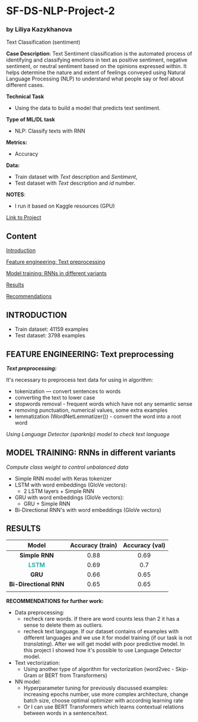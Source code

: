 # SF-DS-NLP-Project-2
### by Liliya Kazykhanova
Text Classification (sentiment)

**Case Description**:
Text Sentiment classification is the automated process of identifying and classifying emotions in text as positive sentiment, negative sentiment, or neutral sentiment based on the opinions expressed within. It helps determine the nature and extent of feelings conveyed using Natural Language Processing (NLP) to understand what people say or feel about different cases.

**Technical Task**
* Using the data to build a model that predicts text sentiment.

**Type of ML/DL task**
* NLP: Classify texts with RNN

**Metrics:**
* Accuracy

**Data:**
* Train dataset with *Text* description and *Sentiment*,
* Test dataset with *Text* description and *id* number.


**NOTES**:
* I run it based on Kaggle resources (GPU)

[Link to Project](https://github.com/LiliyaKazykhanova/SF_DS/tree/main/NLP_PROJECTS/PROJECT_2/project/project-2-text-classification.ipynb)

## Content
[Introduction](https://github.com/LiliyaKazykhanova/SF_DS/tree/main/NLP_PROJECTS/PROJECT_2#Introduction)

[Feature engineering: Text preprocessing](https://github.com/LiliyaKazykhanova/SF_DS/tree/main/NLP_PROJECTS/PROJECT_2#Feature-engineering:-Text-preprocessing)

[Model training: RNNs in different variants](https://github.com/LiliyaKazykhanova/SF_DS/tree/main/NLP_PROJECTS/PROJECT_2#Model-training:-RNNs-in-different-variants)

[Results](https://github.com/LiliyaKazykhanova/SF_DS/tree/main/NLP_PROJECTS/PROJECT_2#Results)

[Recommendations](https://github.com/LiliyaKazykhanova/SF_DS/tree/main/NLP_PROJECTS/PROJECT_2#Recommendations)


## INTRODUCTION
- Train dataset: 41159 examples
- Test dataset: 3798 examples

## **FEATURE ENGINEERING: Text preprocessing**
***Text preprocessing:***

It's necessary to preprocess text data for using in algorithm:
- tokenization — convert sentences to words
- converting the text to lower case
- stopwords removal - frequent words which have not any semantic sense
- removing punctuation, numerical values, some extra examples
- lemmatization (WordNetLemmatizer()) - convert the word into a root word

*Using Language Detector (sparknlp) model to check text language*

## **MODEL TRAINING: RNNs in different variants**
*Compute class weight to control unbalanced data*
- Simple RNN model with Keras tokenizer
- LSTM with word embeddings (GloVe vectors):
    - 2 LSTM layers + Simple RNN
- GRU with word embeddings (GloVe vectors):
    - GRU + Simple RNN
- Bi-Directional RNN's with word embeddings (GloVe vectors)

## **RESULTS**

| Model | Accuracy (train) | Accuracy (val) |
| :-: | :-: | :-: |
| **Simple RNN** | 0.88 | 0.69 |
| <font color='LightSeaGreen'>**LSTM**</font> | 0.69 | 0.7 |
| **GRU** | 0.66 | 0.65 |
| **Bi-Directional RNN** | 0.65 | 0.65 |
|  |  |  |

**RECOMMENDATIONS for further work:**
* Data preprocessing:
    - recheck rare words. If there are word counts less than 2 it has a sense to delete them as outliers.
    - recheck text language. If our dataset contains of examples with different languages and we use it for model training (if our task is not *translating*). After we will get model with poor predictive model. In this project I showed how it's possible to use Language Detector model.
* Text vectorization:
    - Using another type of algorithm for vectorization (word2vec - Skip-Gram or BERT from Transformers)
* NN model:
    - Hyperparameter tuning for previously discussed examples: increasing epochs number, use more complex architecture, change batch size, choose optimal optimizer with accordnig learning rate
    - Or I can use BERT Transformers which learns contextual relations between words in a sentence/text.